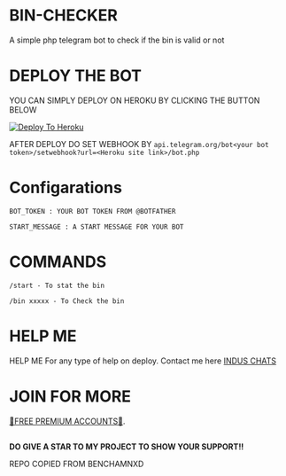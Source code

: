 # BIN-CHECKER

A simple php telegram bot to check if the bin is valid or not

# DEPLOY THE BOT

YOU CAN SIMPLY DEPLOY ON HEROKU BY CLICKING THE BUTTON BELOW

[![Deploy To Heroku](https://www.herokucdn.com/deploy/button.svg)](https://heroku.com/deploy?template=https://github.com/mrqwerts/BIN-CHECKER/tree/main)

AFTER DEPLOY DO SET WEBHOOK BY  ``api.telegram.org/bot<your bot token>/setwebhook?url=<Heroku site link>/bot.php``

# Configarations

``BOT_TOKEN : YOUR BOT TOKEN FROM @BOTFATHER``

``START_MESSAGE : A START MESSAGE FOR YOUR BOT``

# COMMANDS

``/start - To stat the bin``

``/bin xxxxx - To Check the bin``

# HELP ME

HELP ME
For any type of help on deploy. Contact me here [INDUS CHATS](https://t.me/induschats)


# JOIN FOR MORE 

[👑FREE PREMIUM ACCOUNTS👑](https://t.me/joinchat/AAAAAE3qMorW0ecO0L4TdQ).


##

**DO GIVE A STAR TO MY PROJECT TO SHOW YOUR SUPPORT!!**

REPO COPIED FROM BENCHAMNXD
